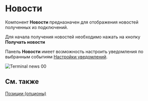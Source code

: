 # Новости

Компонент **Новости** предназначен для отображения новостей полученных из подключений.

Для начала получения новостей необходимо нажать на кнопку **Получать новости**

Панель **Новости** имеет возможность настроить уведомления по выбранным событиям [Настройки уведомлений](Designer_notification_Setting.md).

![Terminal news 00](~/images/Terminal_news_00.png)

## См. также

[Позиции (опционы)](Terminal_options_positions.md)
